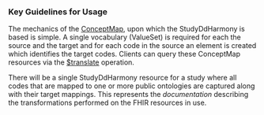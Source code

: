 ### Key Guidelines for Usage
The mechanics of the [ConceptMap](https://hl7.org/fhir/conceptmap.html), upon which the StudyDdHarmony is based is simple. A single vocabulary (ValueSet) is required for each the source and the target and for each code in the source an element is created which identifies the target codes. Clients can query these ConceptMap resources via the [$translate](https://hl7.org/fhir/conceptmap-operation-translate.html) operation. 

There will be a single StudyDdHarmony resource for a study where all codes that are mapped to one or more public ontologies are captured along with their target mappings. This represents the *documentation* describing the transformations performed on the FHIR resources in use. 